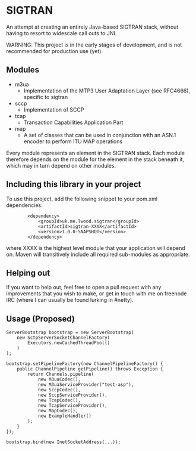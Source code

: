 SIGTRAN
=======
An attempt at creating an entirely Java-based SIGTRAN stack, without having to
resort to widescale call outs to JNI.

WARNING: This project is in the early stages of development, and is not
recommended for production use (yet).

Modules
-------
 * m3ua
   - Implementation of the MTP3 User Adaptation Layer (see RFC4666), specific
     to sigtran
 * sccp
   - Implementation of SCCP
 * tcap
   - Transaction Capabilities Application Part
 * map
   - A set of classes that can be used in conjunction with an ASN.1 encoder to
     perform ITU MAP operations

Every module represents an element in the SIGTRAN stack.  Each module therefore
depends on the module for the element in the stack beneath it, which may in
turn depend on other modules.

Including this library in your project
--------------------------------------
To use this project, add the following snippet to your pom.xml dependencies:

            <dependency>
                <groupId>uk.me.lwood.sigtran</groupId>
                <artifactId>sigtran-XXXX</artifactId>
                <version>1.0.0-SNAPSHOT</version>
            </dependency>

where XXXX is the highest level module that your application will depend on.
Maven will transitively include all required sub-modules as appropriate.

Helping out
-----------
If you want to help out, feel free to open a pull request with any improvements
that you wish to make, or get in touch with me on freenode IRC (where I can
usually be found lurking in #netty).

Usage (Proposed)
----------------

    ServerBootstrap bootstrap = new ServerBootstrap(
        new SctpServerSocketChannelFactory(
            Executors.newCachedThreadPool()
        )
    );

    bootstrap.setPipelineFactory(new ChannelPipelineFactory() {
        public ChannelPipeline getPipeline() throws Exception {
            return Channels.pipeline(
                new M3uaCodec(),
                new M3uaServiceProvider("test-asp"),
                new SccpCodec(),
                new SccpServiceProvider(),
                new TcapCodec(),
                new TcapServiceProvider(),
                new MapCodec(),
                new ExampleHandler()
            );
        }
    });

    bootstrap.bind(new InetSocketAddress(...));
